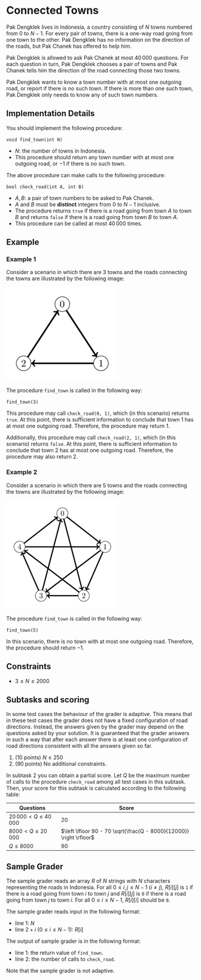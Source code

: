 # Connected Towns

Pak Dengklek lives in Indonesia, a country consisting of $N$ towns numbered from $0$ to $N - 1$.
For every pair of towns, there is a one-way road going from one town to the other.
Pak Dengklek has no information on the direction of the roads, but Pak Chanek has offered to help him.

Pak Dengklek is allowed to ask Pak Chanek at most $40\,000$ questions.
For each question in turn, Pak Dengklek chooses a pair of towns and Pak Chanek tells him the direction of the road connecting those two towns.

Pak Dengklek wants to know a town number with at most one outgoing road, or report if there is no such town.
If there is more than one such town, Pak Dengklek only needs to know any of such town numbers.


## Implementation Details

You should implement the following procedure:

```
void find_town(int N)
```

* $N$: the number of towns in Indonesia.
* This procedure should return any town number with at most one outgoing road, or $-1$ if there is no such town.

The above procedure can make calls to the following procedure:

```
bool check_road(int A, int B)
```

* $A, B$: a pair of town numbers to be asked to Pak Chanek.
* $A$ and $B$ must be **distinct** integers from $0$ to $N - 1$ inclusive.
* The procedure returns `true` if there is a road going from town $A$ to town $B$ and returns `false` if there is a road going from town $B$ to town $A$.
* This procedure can be called at most $40\,000$ times.


## Example

### Example 1

Consider a scenario in which there are $3$ towns and the roads connecting the towns are illustrated by the following image:

![](towns-1.png)

The procedure `find_town` is called in the following way:

```
find_town(3)
```

This procedure may call `check_road(0, 1)`, which (in this scenario) returns `true`. At this point, there is sufficient information to conclude that town $1$ has at most one outgoing road.
Therefore, the procedure may return $1$.

Additionally, this procedure may call `check_road(2, 1)`, which (in this scenario) returns `false`. At this point, there is sufficient information to conclude that town $2$ has at most one outgoing road.
Therefore, the procedure may also return $2$.

### Example 2

Consider a scenario in which there are $5$ towns and the roads connecting the towns are illustrated by the following image:

![](towns-2.png)

The procedure `find_town` is called in the following way:

```
find_town(5)
```

In this scenario, there is no town with at most one outgoing road.
Therefore, the procedure should return $-1$.


## Constraints

* $3 \le N \le 2000$


## Subtasks and scoring

In some test cases the behaviour of the grader is adaptive.
This means that in these test cases the grader does not have a fixed configuration of road directions.
Instead, the answers given by the grader may depend on the questions asked by your solution.
It is guaranteed that the grader answers in such a way that after each answer there is at least one configuration of road directions consistent with all the answers given so far.

1. (10 points) $N \le 250$
2. (90 points) No additional constraints.

In subtask 2 you can obtain a partial score.
Let $Q$ be the maximum number of calls to the procedure `check_road` among all test cases in this subtask.
Then, your score for this subtask is calculated according to the following table:

| Questions                 | Score                                                                |
| ------------------------- | -------------------------------------------------------------------- |
| $20\,000 < Q \le 40\,000$ | $20$                                                                 |
| $8000 < Q \le 20\,000$    | $\left \lfloor 90 - 70 \sqrt{\frac{Q - 8000}{12000}} \right \rfloor$ |
| $Q \le 8000$              | $90$                                                                 |

## Sample Grader

The sample grader reads an array $R$ of $N$ strings with $N$ characters representing the roads in Indonesia.
For all $0 \le i, j \le N - 1$ ($i \ne j$), $R[i][j]$ is `1` if there is a road going from town $i$ to town $j$ and $R[i][j]$ is `0` if there is a road going from town $j$ to town $i$.
For all $0 \le i \le N - 1$, $R[i][i]$ should be `0`.

The sample grader reads input in the following format:

* line $1$: $N$
* line $2 + i$ ($0 \le i \le N - 1$): $R[i]$

The output of sample grader is in the following format:

* line $1$: the return value of `find_town`.
* line $2$: the number of calls to `check_road`.

Note that the sample grader is not adaptive.
